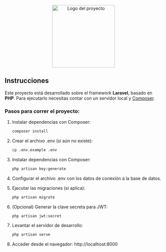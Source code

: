 <p align="center">
  <img src="public/logo.png" alt="Logo del proyecto" width="200">
</p>

## **Instrucciones**

Este proyecto está desarrollado sobre el framework **Laravel**, basado en **PHP**. Para ejecutarlo necesitas contar con un servidor local y [Composer](https://getcomposer.org/).

### Pasos para correr el proyecto:

1. Instalar dependencias con Composer:
   ```bash
   composer install

2. Crear el archivo .env (si aún no existe):
	```bash
	cp .env.example .env

3. Instalar dependencias con Composer:
	```bash
	php artisan key:generate

4. Configurar el archivo .env con los datos de conexión a la base de datos.

5. Ejecutar las migraciones (si aplica):
	```bash
	php artisan migrate

6. (Opcional) Generar la clave secreta para JWT:
	```bash
	php artisan jwt:secret

7. Levantar el servidor de desarrollo:
	```bash
	php artisan serve

8. Acceder desde el navegador:
	http://localhost:8000